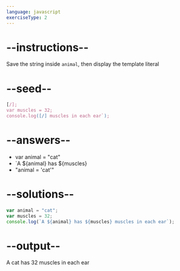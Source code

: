 ```yaml
---
language: javascript
exerciseType: 2
---
```


# --instructions--

Save the string inside `animal`, then display the template literal

# --seed--

```javascript
[/];
var muscles = 32;
console.log([/] muscles in each ear`);
```

# --answers--

- var animal = "cat"
- `A ${animal} has ${muscles}
- "animal = 'cat'"

# --solutions--

```javascript
var animal = "cat";
var muscles = 32;
console.log(`A ${animal} has ${muscles} muscles in each ear`);
```

# --output--

A cat has 32 muscles in each ear
